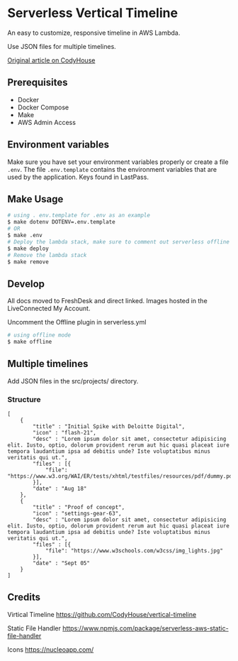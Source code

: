 # Serverless Vertical Timeline 

An easy to customize, responsive timeline in AWS Lambda. 

Use JSON files for multiple timelines.

[Original article on CodyHouse](http://codyhouse.co/gem/vertical-timeline/)

## Prerequisites ##

- Docker
- Docker Compose
- Make
- AWS Admin Access

## Environment variables

Make sure you have set your environment variables properly or create a file `.env`. The file `.env.template` contains the environment variables that are used by the application. Keys found in LastPass.

## Make Usage ##

```bash
# using . env.template for .env as an example
$ make dotenv DOTENV=.env.template
# OR 
$ make .env
# Deploy the lambda stack, make sure to comment out serverless offline in the serverless.yml file
$ make deploy
# Remove the lambda stack
$ make remove
```

## Develop ##

All docs moved to FreshDesk and direct linked. Images hosted in the LiveConnected My Account.

Uncomment the Offline plugin in serverless.yml 

```bash
# using offline mode
$ make offline
```

## Multiple timelines

Add JSON files in the src/projects/ directory. 

### Structure

```
[
	{
		"title" : "Initial Spike with Deloitte Digital", 
		"icon" : "flash-21", 
		"desc" : "Lorem ipsum dolor sit amet, consectetur adipisicing elit. Iusto, optio, dolorum provident rerum aut hic quasi placeat iure tempora laudantium ipsa ad debitis unde? Iste voluptatibus minus veritatis qui ut.", 
		"files" : [{
			"file": "https://www.w3.org/WAI/ER/tests/xhtml/testfiles/resources/pdf/dummy.pdf"
		}],
		"date" : "Aug 18"
	},
	{
		"title" : "Proof of concept", 
		"icon" : "settings-gear-63", 
		"desc" : "Lorem ipsum dolor sit amet, consectetur adipisicing elit. Iusto, optio, dolorum provident rerum aut hic quasi placeat iure tempora laudantium ipsa ad debitis unde? Iste voluptatibus minus veritatis qui ut.", 
		"files" : [{
			"file": "https://www.w3schools.com/w3css/img_lights.jpg"
		}],
		"date" : "Sept 05"
	}
]
```



## Credits

Virtical Timeline https://github.com/CodyHouse/vertical-timeline

Static File Handler https://www.npmjs.com/package/serverless-aws-static-file-handler

Icons https://nucleoapp.com/